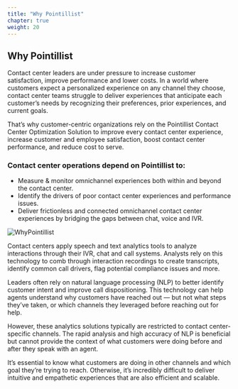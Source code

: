 ```yaml
---
title: "Why Pointillist"
chapter: true
weight: 20
---
```


## Why Pointillist

Contact center leaders are under pressure to increase customer satisfaction, improve performance and lower costs. In a world where customers expect a personalized experience on any channel they choose, contact center teams struggle to deliver experiences that anticipate each customer’s needs by recognizing their preferences, prior experiences, and current goals. 

That’s why customer-centric organizations rely on the Pointillist Contact Center Optimization Solution to improve every contact center experience, increase customer and employee satisfaction, boost contact center performance, and reduce cost to serve.

### Contact center operations depend on Pointillist to:

- Measure & monitor omnichannel experiences both within and beyond the contact center.
- Identify the drivers of poor contact center experiences and performance issues.
- Deliver frictionless and connected omnichannel contact center experiences by bridging the gaps between chat, voice and IVR.

![WhyPointillist](/images/WhyPointillist1.png)


Contact centers apply speech and text analytics tools to analyze interactions through their IVR, chat and call systems. Analysts rely on this technology to comb through interaction recordings to create transcripts, identify common call drivers, flag potential compliance issues and more. 

Leaders often rely on natural language processing (NLP) to better identify customer intent and improve call dispositioning. This technology can help agents understand why customers have reached out — but not what steps they’ve taken, or which channels they leveraged before reaching out for help.

However, these analytics solutions typically are restricted to contact center-specific channels. The rapid analysis and high accuracy of NLP is beneficial but cannot provide the context of what customers were doing before and after they speak with an agent. 

It’s essential to know what customers are doing in other channels and which goal they’re trying to reach. Otherwise, it’s incredibly difficult to deliver intuitive and empathetic experiences that are also efficient and scalable.
